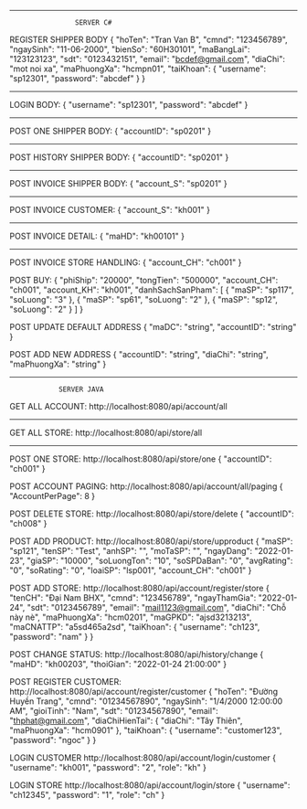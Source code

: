 ------------------------------------------------------------------------------------------------------------------------
					SERVER C#

REGISTER SHIPPER BODY
{
  "hoTen": "Tran Van B",
  "cmnd": "123456789",
  "ngaySinh": "11-06-2000",
  "bienSo": "60H30101",
  "maBangLai": "123123123",
  "sdt": "0123432151",
  "email": "bcdef@gmail.com",
  "diaChi": "mot noi xa",
  "maPhuongXa": "hcmpn01",
  "taiKhoan": {
    "username": "sp12301",
    "password": "abcdef"
  }
}

------------------------------------------------------------

LOGIN BODY:
{
  "username": "sp12301",
  "password": "abcdef"
}

------------------------------------------------------------

POST ONE SHIPPER BODY:
{
  "accountID": "sp0201"
}

------------------------------------------------------------

POST HISTORY SHIPPER BODY:
{
  "accountID": "sp0201"
}

------------------------------------------------------------

POST INVOICE SHIPPER BODY:
{
  "account_S": "sp0201"
}

------------------------------------------------------------

POST INVOICE CUSTOMER:
{
  "account_S": "kh001"
}

------------------------------------------------------------

POST INVOICE DETAIL:
{
  "maHD": "kh00101"
}

------------------------------------------------------------
POST INVOICE STORE HANDLING:
{
  "account_CH": "ch001"
}




POST BUY:
{
  "phiShip": "20000",
  "tongTien": "500000",
  "account_CH": "ch001",
  "account_KH": "kh001",
  "danhSachSanPham": [
    {
      "maSP": "sp117",
      "soLuong": "3"
    },
    {
      "maSP": "sp61",
      "soLuong": "2"
    },
    {
      "maSP": "sp12",
      "soLuong": "2"
    }
  ]
}


POST UPDATE DEFAULT ADDRESS
{
   "maDC": "string",
   "accountID": "string"
}


POST ADD NEW ADDRESS
{
   "accountID": "string",
   "diaChi": "string",
   "maPhuongXa": "string"
}







----------------------------------------------------------------------------------------------------------------------------

				SERVER JAVA

GET ALL ACCOUNT:
http://localhost:8080/api/account/all

------------------------------------------------------------


GET ALL STORE: 
http://localhost:8080/api/store/all

------------------------------------------------------------

POST ONE STORE:
http://localhost:8080/api/store/one
{
  "accountID": "ch001"
}

POST ACCOUNT PAGING:
http://localhost:8080/api/account/all/paging
{
  "AccountPerPage": 8
}

POST DELETE STORE:
http://localhost:8080/api/store/delete
{
  "accountID": "ch008"
}

POST ADD PRODUCT:
http://localhost:8080/api/store/upproduct
{
  "maSP": "sp121",
  "tenSP": "Test",
  "anhSP": "",
  "moTaSP": "",
  "ngayDang": "2022-01-23",
  "giaSP": "10000",
  "soLuongTon": "10",
  "soSPDaBan": "0",
  "avgRating": "0",
  "soRating": "0",
  "loaiSP": "lsp001",
  "account_CH": "ch001" 
}



POST ADD STORE:
http://localhost:8080/api/account/register/store
{
    "tenCH": "Đại Nam BHX",
    "cmnd": "123456789",
    "ngayThamGia": "2022-01-24",
    "sdt": "0123456789",
    "email": "mail1123@gmail.com",
    "diaChi": "Chỗ này nè",
    "maPhuongXa": "hcm0201",
    "maGPKD": "ajsd3213213",
    "maCNATTP": "a5sd465a2sd",
    "taiKhoan": {
        "username": "ch123",
        "password": "nam"
    }
}


POST CHANGE STATUS:
http://localhost:8080/api/history/change
{
    "maHD": "kh00203",
    "thoiGian": "2022-01-24 21:00:00"
}	


POST REGISTER CUSTOMER:
http://localhost:8080/api/account/register/customer
{
    "hoTen": "Đường Huyền Trang",
    "cmnd": "01234567890",
    "ngaySinh": "1/4/2000 12:00:00 AM",
    "gioiTinh": "Nam",
    "sdt": "01234567890",
    "email": "thphat@gmail.com",
    "diaChiHienTai": {
      "diaChi": "Tây Thiên",
      "maPhuongXa": "hcm0901"
    },
    "taiKhoan": {
      "username": "customer123",
      "password": "ngoc"
    }
}

LOGIN CUSTOMER
http://localhost:8080/api/account/login/customer
{
  "username": "kh001",
  "password": "2",
  "role": "kh"
}



LOGIN STORE
http://localhost:8080/api/account/login/store
{
  "username": "ch12345",
  "password": "1",
  "role": "ch"
}


